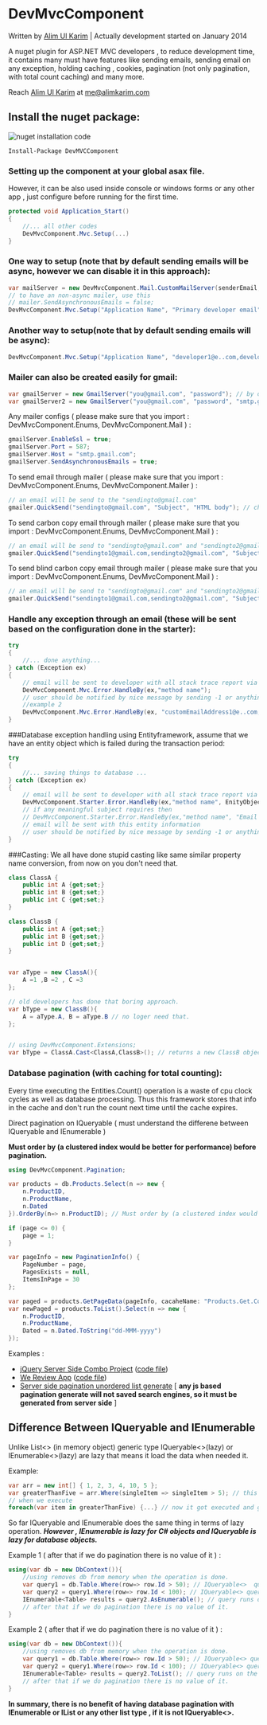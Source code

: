 # DevMvcComponent #

Written by [Alim Ul Karim](https://github.com/aukgit "Alim Ul Karim (Github account)") | Actually development started on January 2014

A nuget plugin for ASP.NET MVC developers , to reduce development time, it contains many must have features like sending emails, sending email on any exception, holding caching , cookies, pagination (not only pagination, with total count caching) and many more.

Reach [Alim Ul Karim](https://github.com/aukgit "Alim Ul Karim (Github account)") at [me@alimkarim.com](me@alimkarim.com "email alim ul karim")

## Install the nuget package:
![nuget installation code](https://raw.githubusercontent.com/aukgit/DevMVCComponent/001b38c94e354037c37e3eac3ee1603da4dd5cde/Images/nuget.png)

    Install-Package DevMVCComponent

### Setting up the component at your global asax file. 

However, it can be also used inside console or windows forms or any other app , just configure before running for the first time.

```csharp
protected void Application_Start()
{
    //... all other codes
    DevMvcComponent.Mvc.Setup(...)
}
```
   

### One way to setup (note that by default sending emails will be async, however we can disable it in this approach):

```csharp
var mailServer = new DevMvcComponent.Mail.CustomMailServer(senderEmail, senderPassword, hostName, senderPort, isSSL);
// to have an non-async mailer, use this
// mailer.SendAsynchronousEmails = false;
DevMvcComponent.Mvc.Setup("Application Name", "Primary developer email", System.Reflection.Assembly.GetExecutingAssembly(), mailServer);
```

### Another way to setup(note that by default sending emails will be async):

```csharp
DevMvcComponent.Mvc.Setup("Application Name", "developer1@e..com,developer2@em...com", System.Reflection.Assembly.GetExecutingAssembly(), senderEmail, senderPassword, hostName, senderPort, isSSL);
```

### Mailer can also be created easily for gmail:

```csharp
var gmailServer = new GmailServer("you@gmail.com", "password"); // by default port is 587 and SSL secure, make sure IMAP , pop3 are installed and less secured enabled.
var gmailServer2 = new GmailServer("you@gmail.com", "password", "smtp.gmail.com", 587); // change ports as well.
```

Any mailer configs ( please make sure that you import : DevMvcComponent.Enums, DevMvcComponent.Mail ) :

```csharp
gmailServer.EnableSsl = true;
gmailServer.Port = 587;
gmailServer.Host = "smtp.gmail.com";
gmailServer.SendAsynchronousEmails = true;
```

To send email through mailer ( please make sure that you import : DevMvcComponent.Enums, DevMvcComponent.Mailer ) :

```csharp    
// an email will be send to the "sendingto@gmail.com" 
gmailer.QuickSend("sendingto@gmail.com", "Subject", "HTML body"); // check out the overloads.
```

To send carbon copy email through mailer ( please make sure that you import : DevMvcComponent.Enums, DevMvcComponent.Mail ) :

```csharp    
// an email will be send to "sendingto@gmail.com" and "sendingto2@gmail.com" as a carbon-copy and async style.
gmailer.QuickSend("sendingto1@gmail.com,sendingto2@gmail.com", "Subject", "HTML body", MailingType.CarbonCopy, searchForCommas: true);
```

To send blind carbon copy email through mailer ( please make sure that you import : DevMvcComponent.Enums, DevMvcComponent.Mail ) :

```csharp    
// an email will be send to "sendingto@gmail.com" and "sendingto2@gmail.com" as a carbon-copy and async style.
gmailer.QuickSend("sendingto1@gmail.com,sendingto2@gmail.com", "Subject", "HTML body", MailingType.MailBlindCarbonCopy, searchForCommas: true);
```

### Handle any exception through an email (these will be sent based on the configuration done in the starter):

```csharp
try
{
    //... done anything...
} catch (Exception ex)
{
    // email will be sent to developer with all stack trace report via the mailer instanticated at the Setup();
    DevMvcComponent.Mvc.Error.HandleBy(ex,"method name");
    // user should be notified by nice message by sending -1 or anything else.
	//example 2
	DevMvcComponent.Mvc.Error.HandleBy(ex, "customEmailAddress1@e..com,customEmailAddress2@e..com"); // send error logs to those email addresses.
}
```

###Database exception handling using Entityframework, assume that we have an entity object which is failed during the transaction period:

```csharp
try
{
    //... saving things to database ...
} catch (Exception ex)
{
    // email will be sent to developer with all stack trace report via the mailer instanticated at the Setup();
    DevMvcComponent.Starter.Error.HandleBy(ex,"method name", EnityObject);
    // if any meaningful subject requires then 
    // DevMvcComponent.Starter.Error.HandleBy(ex,"method name", "Email subject " , EnityObject); 
    // email will be sent with this entity information 
    // user should be notified by nice message by sending -1 or anything else.
}
```

###Casting: We all have done stupid casting like same similar property name conversion, from now on you don't need that.

```csharp
class ClassA {
	public int A {get;set;}
	public int B {get;set;}
	public int C {get;set;}
}

class ClassB {
	public int A {get;set;}
	public int B {get;set;}
	public int D {get;set;}
}


var aType = new ClassA(){
	A =1 ,B =2 , C =3 
};

// old developers has done that boring approach.
var bType = new ClassB(){
	A = aType.A, B = aType.B // no loger need that.
};


// using DevMvcComponent.Extensions;
var bType = ClassA.Cast<ClassA,ClassB>(); // returns a new ClassB object having A = 1, B= 2; 

```

### Database pagination (with caching for total counting):

Every time executing the Entities.Count() operation is a waste of cpu clock cycles as well as database processing. Thus this framework stores that info in the cache and don't run the count next time until the cache expires.

Direct pagination on IQueryable ( must understand the differene between IQueryable and IEnumerable )

**Must order by (a clustered index would be better for performance) before pagination.**

```csharp
using DevMvcComponent.Pagination;

var products = db.Products.Select(n => new {
    n.ProductID,
    n.ProductName,
    n.Dated
}).OrderBy(n=> n.ProductID); // Must order by (a clustered index would be better for performance) before pagination.

if (page <= 0) {
    page = 1;
}

var pageInfo = new PaginationInfo() {
    PageNumber = page,
    PagesExists = null,
    ItemsInPage = 30
};

var paged = products.GetPageData(pageInfo, cacaheName: "Products.Get.Count");
var newPaged = products.ToList().Select(n => new {
    n.ProductID,
    n.ProductName,
    Dated = n.Dated.ToString("dd-MMM-yyyy")
});
```

Examples : 

- [jQuery Server Side Combo Project](http://bit.ly/1OnTnyW)   ([code file](http://bit.ly/1OnTquy "Code file for pagination"))  
- [We Review App](http://bit.ly/1OnTJFM)   ([code file](http://bit.ly/1OnTI4B "Code file for pagination"))  
- [Server side pagination unordered list generate](http://bit.ly/1CRFvfK "Server side HTML ul list for SEO optimization")  [ **any js based pagination generate will not saved search engines, so it must be generated from server side** ]

## Difference Between IQueryable and IEnumerable

Unlike List<> (in memory object) generic type IQueryable<>(lazy) or IEnumerable<>(lazy) are lazy that means it load the data when needed it.

Example:

```csharp
var arr = new int[] { 1, 2, 3, 4, 10, 5 };
var greaterThanFive = arr.Where(singleItem => singleItem > 5); // this doesn't get executed until it is needed. And it is an IEnumerable type of list right now.
// when we execute 
foreach(var item in greaterThanFive) {...} // now it got executed and give us emurated data. So far IQueryable and IEnumerable does the same thing.
```

So far IQueryable and IEnumerable does the same thing in terms of lazy operation.
***However , IEnumerable is lazy for C# objects and IQueryable is lazy for database objects.***

Example 1 ( after that if we do pagination there is no value of it ) :	

```csharp
using(var db = new DbContext()){
    //using removes db from memory when the operation is done.
    var query1 = db.Table.Where(row=> row.Id > 50); // IQueryable<>  query doesn't run yet.
    var query2 = query1.Where(row=> row.Id < 100); // IQueryable<> query doesn't run yet.
    IEnumerable<Table> results = query2.AsEnumerable(); // query runs on the database and now we get plain C# objects. "Select * from Table Where id > 50 AND id < 100;"
    // after that if we do pagination there is no value of it.
}
```

Example 2 ( after that if we do pagination there is no value of it ) :	

```csharp
using(var db = new DbContext()){
    //using removes db from memory when the operation is done.
    var query1 = db.Table.Where(row=> row.Id > 50); // IQueryable<> query doesn't run yet.
    var query2 = query1.Where(row=> row.Id < 100); // IQueryable<> query doesn't run yet.
    IEnumerable<Table> results = query2.ToList(); // query runs on the database and now we get plain C# objects. "Select * from Table Where id > 50 AND id < 100;"
    // after that if we do pagination there is no value of it.
}
```
**In summary, there is no benefit of having database pagination with IEnumerable or IList or any other list type , if it is not IQueryable<>.**
